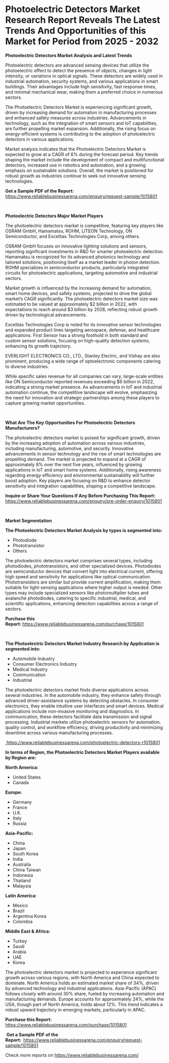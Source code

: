 <p><h1>Photoelectric Detectors Market Research Report Reveals The Latest Trends And Opportunities of this Market for Period from 2025 - 2032</h1></p><p><strong>Photoelectric Detectors Market Analysis and Latest Trends</strong></p>
<p><p>Photoelectric detectors are advanced sensing devices that utilize the photoelectric effect to detect the presence of objects, changes in light intensity, or variations in optical signals. These detectors are widely used in industrial automation, security systems, and various applications in smart buildings. Their advantages include high sensitivity, fast response times, and minimal mechanical wear, making them a preferred choice in numerous sectors.</p><p>The Photoelectric Detectors Market is experiencing significant growth, driven by increasing demand for automation in manufacturing processes and enhanced safety measures across industries. Advancements in technology, such as the integration of smart sensors and IoT capabilities, are further propelling market expansion. Additionally, the rising focus on energy-efficient systems is contributing to the adoption of photoelectric detectors in various applications.</p><p>Market analysis indicates that the Photoelectric Detectors Market is expected to grow at a CAGR of 6% during the forecast period. Key trends shaping the market include the development of compact and multifunctional detectors, increased use in robotics and automation, and a growing emphasis on sustainable solutions. Overall, the market is positioned for robust growth as industries continue to seek out innovative sensing technologies.</p></p>
<p><strong>Get a Sample PDF of the Report:&nbsp;</strong> <a href="https://www.reliablebusinessarena.com/enquiry/request-sample/1015801?utm_campaign=2349&utm_medium=2&utm_source=Github&utm_content=ia&utm_term=21022025&utm_id=photoelectric-detectors">https://www.reliablebusinessarena.com/enquiry/request-sample/1015801</a></p>
<p>&nbsp;</p>
<p><strong>Photoelectric Detectors Major Market Players</strong></p>
<p><p>The photoelectric detectors market is competitive, featuring key players like OSRAM GmbH, Hamamatsu, ROHM, LITEON Technology, ON Semiconductor, and Excelitas Technologies Corp, among others. </p><p>OSRAM GmbH focuses on innovative lighting solutions and sensors, reporting significant investments in R&D for smarter photoelectric detection. Hamamatsu is recognized for its advanced photonics technology and tailored solutions, positioning itself as a market leader in photon detection. ROHM specializes in semiconductor products, particularly integrated circuits for photoelectric applications, targeting automotive and industrial sectors.</p><p>Market growth is influenced by the increasing demand for automation, smart home devices, and safety systems, projected to drive the global market’s CAGR significantly. The photoelectric detectors market size was estimated to be valued at approximately $2 billion in 2022, with expectations to reach around $3 billion by 2028, reflecting robust growth driven by technological advancements.</p><p>Excelitas Technologies Corp is noted for its innovative sensor technologies and expanded product lines targeting aerospace, defense, and healthcare applications. First Sensor has a strong foothold in both standard and custom sensor solutions, focusing on high-quality detection systems, enhancing its growth trajectory. </p><p>EVERLIGHT ELECTRONICS CO., LTD., Stanley Electric, and Vishay are also prominent, producing a wide range of optoelectronic components catering to diverse industries.</p><p>While specific sales revenue for all companies can vary, large-scale entities like ON Semiconductor reported revenues exceeding $6 billion in 2022, indicating a strong market presence. As advancements in IoT and industrial automation continue, the competitive landscape will evolve, emphasizing the need for innovation and strategic partnerships among these players to capture growing market opportunities.</p></p>
<p>&nbsp;</p>
<p><strong>What Are The Key Opportunities For Photoelectric Detectors Manufacturers?</strong></p>
<p><p>The photoelectric detectors market is poised for significant growth, driven by the increasing adoption of automation across various industries, including manufacturing, automotive, and security. Innovative advancements in sensor technology and the rise of smart technologies are propelling demand. The market is projected to expand at a CAGR of approximately 8% over the next five years, influenced by growing applications in IoT and smart home systems. Additionally, rising awareness regarding energy efficiency and environmental sustainability will further boost adoption. Key players are focusing on R&D to enhance detector sensitivity and integration capabilities, shaping a competitive landscape.</p></p>
<p><strong>Inquire or Share Your Questions If Any Before Purchasing This Report:</strong> <a href="https://www.reliablebusinessarena.com/enquiry/pre-order-enquiry/1015801?utm_campaign=2349&utm_medium=2&utm_source=Github&utm_content=ia&utm_term=21022025&utm_id=photoelectric-detectors">https://www.reliablebusinessarena.com/enquiry/pre-order-enquiry/1015801</a></p>
<p>&nbsp;</p>
<p><strong>Market Segmentation</strong></p>
<p><strong>The Photoelectric Detectors Market Analysis by types is segmented into:</strong></p>
<p><ul><li>Photodiode</li><li>Phototransistor</li><li>Others</li></ul></p>
<p><p>The photoelectric detectors market comprises several types, including photodiodes, phototransistors, and other specialized devices. Photodiodes are semiconductor devices that convert light into electrical current, offering high speed and sensitivity for applications like optical communication. Phototransistors are similar but provide current amplification, making them suitable for light-sensing applications where higher output is needed. Other types may include specialized sensors like photomultiplier tubes and avalanche photodiodes, catering to specific industrial, medical, and scientific applications, enhancing detection capabilities across a range of sectors.</p></p>
<p><strong>Purchase this Report:&nbsp;</strong><a href="https://www.reliablebusinessarena.com/purchase/1015801?utm_campaign=2349&utm_medium=2&utm_source=Github&utm_content=ia&utm_term=21022025&utm_id=photoelectric-detectors">https://www.reliablebusinessarena.com/purchase/1015801</a></p>
<p>&nbsp;</p>
<p><strong>The Photoelectric Detectors Market Industry Research by Application is segmented into:</strong></p>
<p><ul><li>Automobile Industry</li><li>Consumer Electronics Industry</li><li>Medical Industry</li><li>Communication</li><li>Industrial</li></ul></p>
<p><p>The photoelectric detectors market finds diverse applications across several industries. In the automobile industry, they enhance safety through advanced driver-assistance systems by detecting obstacles. In consumer electronics, they enable intuitive user interfaces and smart devices. Medical applications include non-invasive monitoring and diagnostics. In communication, these detectors facilitate data transmission and signal processing. Industrial markets utilize photoelectric sensors for automation, quality control, and workflow efficiency, driving productivity and minimizing downtime across various manufacturing processes.</p></p>
<p><a href="https://www.reliablebusinessarena.com/photoelectric-detectors-r1015801?utm_campaign=2349&utm_medium=2&utm_source=Github&utm_content=ia&utm_term=21022025&utm_id=photoelectric-detectors">&nbsp;https://www.reliablebusinessarena.com/photoelectric-detectors-r1015801</a></p>
<p><strong>In terms of Region, the Photoelectric Detectors Market Players available by Region are:</strong></p>
<p>
    <p> <strong> North America: </strong>
        <ul>
            <li>United States</li>
            <li>Canada</li>
        </ul>
        </p> 
    <p> <strong> Europe: </strong>
        <ul>
            <li>Germany</li>
            <li>France</li>
            <li>U.K.</li>
            <li>Italy</li>
            <li>Russia</li>
        </ul>
        </p> 
    <p> <strong> Asia-Pacific: </strong>
        <ul>
            <li>China</li>
            <li>Japan</li>
            <li>South Korea</li>
            <li>India</li>
            <li>Australia</li>
            <li>China Taiwan</li>
            <li>Indonesia</li>
            <li>Thailand</li>
            <li>Malaysia</li>
        </ul>
        </p> 
    <p> <strong> Latin America: </strong>
        <ul>
            <li>Mexico</li>
            <li>Brazil</li>
            <li>Argentina Korea</li>
            <li>Colombia</li>
        </ul>
        </p> 
    <p> <strong> Middle East & Africa: </strong>
        <ul>
            <li>Turkey</li>
            <li>Saudi</li>
            <li>Arabia</li>
            <li>UAE</li>
            <li>Korea</li>
        </ul>
    </p>
    </p>
<p><p>The photoelectric detectors market is projected to experience significant growth across various regions, with North America and China expected to dominate. North America holds an estimated market share of 34%, driven by advanced technology and industrial applications. Asia-Pacific (APAC) follows closely with around 30% share, fueled by increasing automation and manufacturing demands. Europe accounts for approximately 24%, while the USA, though part of North America, holds about 12%. This trend indicates a robust upward trajectory in emerging markets, particularly in APAC.</p></p>
<p><strong>Purchase this Report: </strong><a href="https://www.reliablebusinessarena.com/purchase/1015801?utm_campaign=2349&utm_medium=2&utm_source=Github&utm_content=ia&utm_term=21022025&utm_id=photoelectric-detectors">https://www.reliablebusinessarena.com/purchase/1015801</a></p>
<p>&nbsp;<strong>Get a Sample PDF of the Report:&nbsp;&nbsp;</strong><a href="https://www.reliablebusinessarena.com/enquiry/request-sample/1015801?utm_campaign=2349&utm_medium=2&utm_source=Github&utm_content=ia&utm_term=21022025&utm_id=photoelectric-detectors">https://www.reliablebusinessarena.com/enquiry/request-sample/1015801</a></p>
<p><strong></strong></p>
<p>Check more reports on <a href="https://www.reliablebusinessarena.com/?utm_campaign=2349&utm_medium=2&utm_source=Github&utm_content=ia&utm_term=21022025&utm_id=photoelectric-detectors">https://www.reliablebusinessarena.com/</a></p>